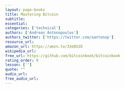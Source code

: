 ```yaml
---
layout: page-books
title: Mastering Bitcoin
subtitle: 
essential: 
categories: ['technical']
authors: ['Andreas Antonopoulos']
authors_twitter: ['https://twitter.com/aantonop']
resource_url: 
amazon_url: https://amzn.to/33eDSID
wikipedia_url: 
free_url: https://github.com/bitcoinbook/bitcoinbook
rating_order: 9
lesson: ['']
quote: ""
audio_url: 
free_audio_url: 
---
```

